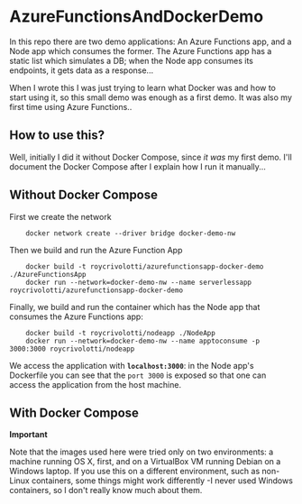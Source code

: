 # AzureFunctionsAndDockerDemo

In this repo there are two demo applications: An Azure Functions app, and a Node app which consumes the former. The Azure Functions app has a static list which simulates a DB; when the Node app consumes its endpoints, it gets data as a response...

When I wrote this I was just trying to learn what Docker was and how to start using it, so this small demo was enough as a first demo. It was also my first time using Azure Functions..

## How to use this?

Well, initially I did it without Docker Compose, since *it was* my first demo. I'll document the Docker Compose after I explain how I run it manually...

## Without Docker Compose

First we create the network

```
    docker network create --driver bridge docker-demo-nw
```

Then we build and run the Azure Function App

```
    docker build -t roycrivolotti/azurefunctionsapp-docker-demo ./AzureFunctionsApp
    docker run --network=docker-demo-nw --name serverlessapp roycrivolotti/azurefunctionsapp-docker-demo
```

Finally, we build and run the container which has the Node app that consumes the Azure Functions app:

```
    docker build -t roycrivolotti/nodeapp ./NodeApp
    docker run --network=docker-demo-nw --name apptoconsume -p 3000:3000 roycrivolotti/nodeapp
```

We access the application with **`localhost:3000`**: in the Node app's Dockerfile you can see that the `port 3000` is exposed so that one can access the application from the host machine.

## With Docker Compose

**Important**

Note that the images used here were tried only on two environments: a machine running OS X, first, and on a VirtualBox VM running Debian on a Windows laptop. If you use this on a different environment, such as non-Linux containers, some things might work differently -I never used Windows containers, so I don't really know much about them.
